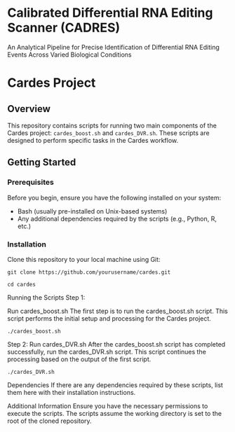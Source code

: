 # Calibrated Differential RNA Editing Scanner (CADRES)
An Analytical Pipeline for Precise Identification of Differential RNA Editing Events Across Varied Biological Conditions
# Cardes Project

## Overview

This repository contains scripts for running two main components of the Cardes project: `cardes_boost.sh` and `cardes_DVR.sh`. These scripts are designed to perform specific tasks in the Cardes workflow.

## Getting Started

### Prerequisites

Before you begin, ensure you have the following installed on your system:

- Bash (usually pre-installed on Unix-based systems)
- Any additional dependencies required by the scripts (e.g., Python, R, etc.)

### Installation

Clone this repository to your local machine using Git:

```
git clone https://github.com/yourusername/cardes.git

cd cardes
```
Running the Scripts
Step 1: 

Run cardes_boost.sh
The first step is to run the cardes_boost.sh script. This script performs the initial setup and processing for the Cardes project.
```
./cardes_boost.sh
```
Step 2: Run cardes_DVR.sh
After the cardes_boost.sh script has completed successfully, run the cardes_DVR.sh script. This script continues the processing based on the output of the first script.
```
./cardes_DVR.sh
```
Dependencies
If there are any dependencies required by these scripts, list them here with their installation instructions.

Additional Information
Ensure you have the necessary permissions to execute the scripts.
The scripts assume the working directory is set to the root of the cloned repository.
